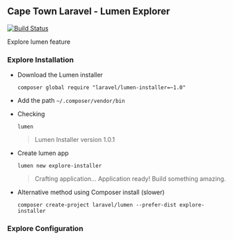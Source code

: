 ## Cape Town Laravel - Lumen Explorer

[![Build Status](https://travis-ci.org/ct-laravel/lumen.svg)](https://travis-ci.org/ct-laravel/lumen)

Explore lumen feature

### Explore Installation

* Download the Lumen installer

	`composer global require "laravel/lumen-installer=~1.0"`

* Add the path `~/.composer/vendor/bin`

* Checking 

	`lumen`
	> Lumen Installer version 1.0.1

* Create lumen app

    `lumen new explore-installer`
    > Crafting application...
    > Application ready! Build something amazing.
    
* Alternative method using Composer install (slower)

    `composer create-project laravel/lumen --prefer-dist explore-installer`

### Explore Configuration


